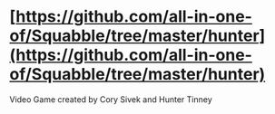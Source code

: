 # [https://github.com/all-in-one-of/Squabble/tree/master/hunter](https://github.com/all-in-one-of/Squabble/tree/master/hunter)
Video Game created by Cory Sivek and Hunter Tinney
